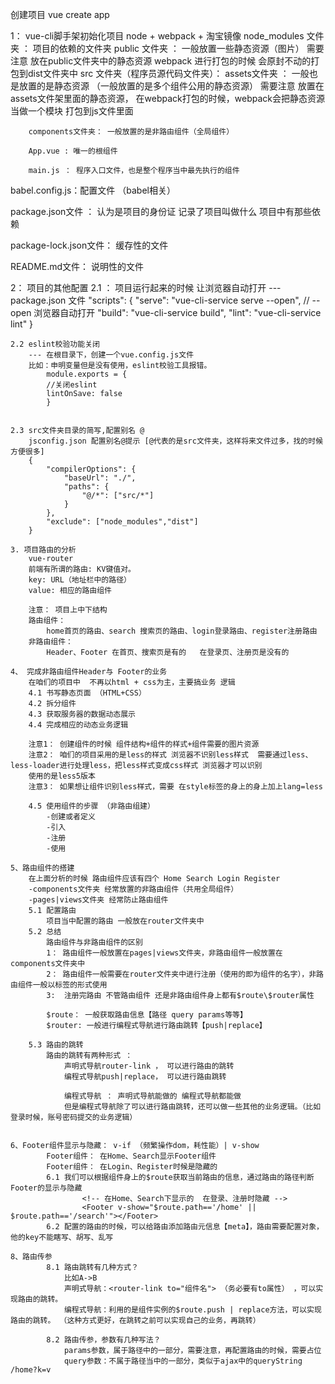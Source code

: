创建项目  vue create app

1： vue-cli脚手架初始化项目
    node + webpack + 淘宝镜像
    node_modules 文件夹 ： 项目的依赖的文件夹
    public 文件夹 ： 一般放置一些静态资源（图片） 需要注意 放在public文件夹中的静态资源 webpack 进行打包的时候 会原封不动的打包到dist文件夹中
    src 文件夹（程序员源代码文件夹）： 
        assets文件夹 ： 一般也是放置的是静态资源 （一般放置的是多个组件公用的静态资源） 需要注意 放置在assets文件架里面的静态资源，
        在webpack打包的时候，webpack会把静态资源当做一个模块 打包到js文件里面

        components文件夹： 一般放置的是非路由组件（全局组件）

        App.vue : 唯一的根组件

        main.js ： 程序入口文件，也是整个程序当中最先执行的组件

babel.config.js：配置文件 （babel相关）

package.json文件 ： 认为是项目的身份证  记录了项目叫做什么  项目中有那些依赖

package-lock.json文件： 缓存性的文件

README.md文件： 说明性的文件

2： 项目的其他配置 
    2.1 ： 项目运行起来的时候 让浏览器自动打开
        --- package.json 文件 
              "scripts": {
                "serve": "vue-cli-service serve --open", // --open 浏览器自动打开
                "build": "vue-cli-service build",
                "lint": "vue-cli-service lint"
            }


    2.2 eslint校验功能关闭
        --- 在根目录下，创建一个vue.config.js文件
        比如：申明变量但是没有使用，eslint校验工具报错。
            module.exports = {
            //关闭eslint
            lintOnSave: false
            }


    2.3 src文件夹目录的简写,配置别名 @
        jsconfig.json 配置别名@提示 [@代表的是src文件夹，这样将来文件过多，找的时候方便很多]
        {
            "compilerOptions": {
                "baseUrl": "./",
                "paths": {
                    "@/*": ["src/*"]
                }
            },
            "exclude": ["node_modules","dist"]
        }

    3. 项目路由的分析
        vue-router 
        前端有所谓的路由: KV键值对。
        key: URL（地址栏中的路径）
        value: 相应的路由组件

        注意： 项目上中下结构
        路由组件：
            home首页的路由、search 搜索页的路由、login登录路由、register注册路由
        非路由组件：
            Header、Footer 在首页、搜索页是有的   在登录页、注册页是没有的 

    4、 完成非路由组件Header与 Footer的业务
        在咱们的项目中  不再以html + css为主，主要搞业务 逻辑 
        4.1 书写静态页面 （HTML+CSS）
        4.2 拆分组件
        4.3 获取服务器的数据动态展示
        4.4 完成相应的动态业务逻辑
        
        注意1： 创建组件的时候 组件结构+组件的样式+组件需要的图片资源
        注意2： 咱们的项目采用的是less的样式 浏览器不识别less样式  需要通过less、less-loader进行处理less，把less样式变成css样式 浏览器才可以识别
        使用的是less5版本
        注意3： 如果想让组件识别less样式，需要 在style标签的身上的身上加上lang=less

        4.5 使用组件的步骤 （非路由组建）
            -创建或者定义
            -引入
            -注册
            -使用

    5、路由组件的搭建
        在上面分析的时候 路由组件应该有四个 Home Search Login Register
        -components文件夹 经常放置的非路由组件（共用全局组件）
        -pages|views文件夹 经常防止路由组件    
        5.1 配置路由
            项目当中配置的路由 一般放在router文件夹中
        5.2 总结
            路由组件与非路由组件的区别
            1： 路由组件一般放置在pages|views文件夹，非路由组件一般放置在components文件夹中
            2： 路由组件一般需要在router文件夹中进行注册（使用的即为组件的名字），非路由组件一般以标签的形式使用
            3:  注册完路由 不管路由组件 还是非路由组件身上都有$route\$router属性

            $route： 一般获取路由信息【路径 query params等等】
            $router: 一般进行编程式导航进行路由跳转【push|replace】

        5.3 路由的跳转 
            路由的跳转有两种形式 ： 
                声明式导航router-link ， 可以进行路由的跳转
                编程式导航push|replace， 可以进行路由跳转

                编程式导航 ： 声明式导航能做的 编程式导航都能做
                但是编程式导航除了可以进行路由跳转，还可以做一些其他的业务逻辑。（比如登录时候，账号密码提交的业务逻辑）


    6、Footer组件显示与隐藏： v-if （频繁操作dom，耗性能）| v-show
            Footer组件： 在Home、Search显示Footer组件
            Footer组件： 在Login、Register时候是隐藏的 
            6.1 我们可以根据组件身上的$route获取当前路由的信息，通过路由的路径判断Footer的显示与隐藏
                    <!-- 在Home、Search下显示的  在登录、注册时隐藏 -->
                    <Footer v-show="$route.path=='/home' || $route.path=='/search'"></Footer>
            6.2 配置的路由的时候，可以给路由添加路由元信息【meta】，路由需要配置对象，他的key不能瞎写、胡写、乱写

    8、路由传参
            8.1 路由跳转有几种方式？
                比如A->B
                声明式导航：<router-link to="组件名"> （务必要有to属性） ，可以实现路由的跳转。
                编程式导航：利用的是组件实例的$route.push | replace方法，可以实现路由的跳转。 （这种方式更好，在跳转之前可以实现自己的业务，再跳转）

            8.2 路由传参，参数有几种写法？
                params参数，属于路径中的一部分，需要注意，再配置路由的时候，需要占位
                query参数：不属于路径当中的一部分，类似于ajax中的queryString /home?k=v    
